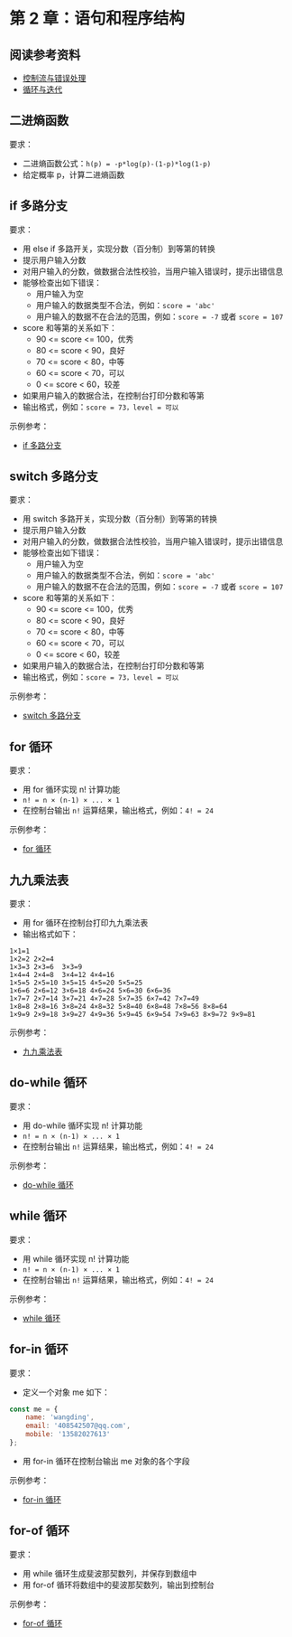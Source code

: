 # 第 2 章：语句和程序结构

## 阅读参考资料

- [控制流与错误处理](https://developer.mozilla.org/zh-CN/docs/Web/JavaScript/Guide/Control_flow_and_error_handling)
- [循环与迭代](https://developer.mozilla.org/zh-CN/docs/Web/JavaScript/Guide/Loops_and_iteration)

## 二进熵函数

要求：
- 二进熵函数公式：`h(p) = -p*log(p)-(1-p)*log(1-p)`
- 给定概率 p，计算二进熵函数

## if 多路分支

要求：
- 用 else if 多路开关，实现分数（百分制）到等第的转换
- 提示用户输入分数
- 对用户输入的分数，做数据合法性校验，当用户输入错误时，提示出错信息
- 能够检查出如下错误：
  - 用户输入为空
  - 用户输入的数据类型不合法，例如：`score = 'abc'`
  - 用户输入的数据不在合法的范围，例如：`score = -7` 或者 `score = 107`
- score 和等第的关系如下：
  - 90 <= score <= 100，优秀
  - 80 <= score < 90，良好
  - 70 <= score < 80，中等
  - 60 <= score < 70，可以
  - 0  <= score < 60，较差
- 如果用户输入的数据合法，在控制台打印分数和等第
- 输出格式，例如：`score = 73，level = 可以`

示例参考：
- [if 多路分支](https://codepen.io/wangding/pen/eYvMjKP?editors=0011)

## switch 多路分支

要求：
- 用 switch 多路开关，实现分数（百分制）到等第的转换
- 提示用户输入分数
- 对用户输入的分数，做数据合法性校验，当用户输入错误时，提示出错信息
- 能够检查出如下错误：
  - 用户输入为空
  - 用户输入的数据类型不合法，例如：`score = 'abc'`
  - 用户输入的数据不在合法的范围，例如：`score = -7` 或者 `score = 107`
- score 和等第的关系如下：
  - 90 <= score <= 100，优秀
  - 80 <= score < 90，良好
  - 70 <= score < 80，中等
  - 60 <= score < 70，可以
  - 0  <= score < 60，较差
- 如果用户输入的数据合法，在控制台打印分数和等第
- 输出格式，例如：`score = 73，level = 可以`

示例参考：
- [switch 多路分支](https://codepen.io/wangding/pen/bGqvjMR?editors=0011)

## for 循环

要求：
- 用 for 循环实现 n! 计算功能
- `n! = n × (n-1) × ... × 1`
- 在控制台输出 `n!` 运算结果，输出格式，例如：`4! = 24`

示例参考：
- [for 循环](https://codepen.io/wangding/pen/KKWZWXp?editors=0011)

## 九九乘法表

要求：
- 用 for 循环在控制台打印九九乘法表
- 输出格式如下：
```
1×1=1
1×2=2 2×2=4
1×3=3 2×3=6  3×3=9
1×4=4 2×4=8  3×4=12 4×4=16
1×5=5 2×5=10 3×5=15 4×5=20 5×5=25
1×6=6 2×6=12 3×6=18 4×6=24 5×6=30 6×6=36
1×7=7 2×7=14 3×7=21 4×7=28 5×7=35 6×7=42 7×7=49
1×8=8 2×8=16 3×8=24 4×8=32 5×8=40 6×8=48 7×8=56 8×8=64
1×9=9 2×9=18 3×9=27 4×9=36 5×9=45 6×9=54 7×9=63 8×9=72 9×9=81
```

示例参考：
- [九九乘法表](https://codepen.io/wangding/pen/BaWYozR?editors=0011)

## do-while 循环

要求：
- 用 do-while 循环实现 n! 计算功能
- `n! = n × (n-1) × ... × 1`
- 在控制台输出 `n!` 运算结果，输出格式，例如：`4! = 24`

示例参考：
- [do-while 循环](https://codepen.io/wangding/pen/eYvyvyB?editors=0011)

## while 循环

要求：
- 用 while 循环实现 n! 计算功能
- `n! = n × (n-1) × ... × 1`
- 在控制台输出 `n!` 运算结果，输出格式，例如：`4! = 24`

示例参考：
- [while 循环](https://codepen.io/wangding/pen/yLMpMvO?editors=0011)

## for-in 循环

要求：
- 定义一个对象 me 如下：

```js
const me = {
    name: 'wangding',
    email: '408542507@qq.com',
    mobile: '13582027613'
};
```
- 用 for-in 循环在控制台输出 me 对象的各个字段

示例参考：
- [for-in 循环](https://codepen.io/wangding/pen/OJpzpQG?editors=0011)

## for-of 循环

要求：
- 用 while 循环生成斐波那契数列，并保存到数组中
- 用 for-of 循环将数组中的斐波那契数列，输出到控制台

示例参考：
- [for-of 循环](https://codepen.io/wangding/pen/YzZYZaj?editors=0011)
